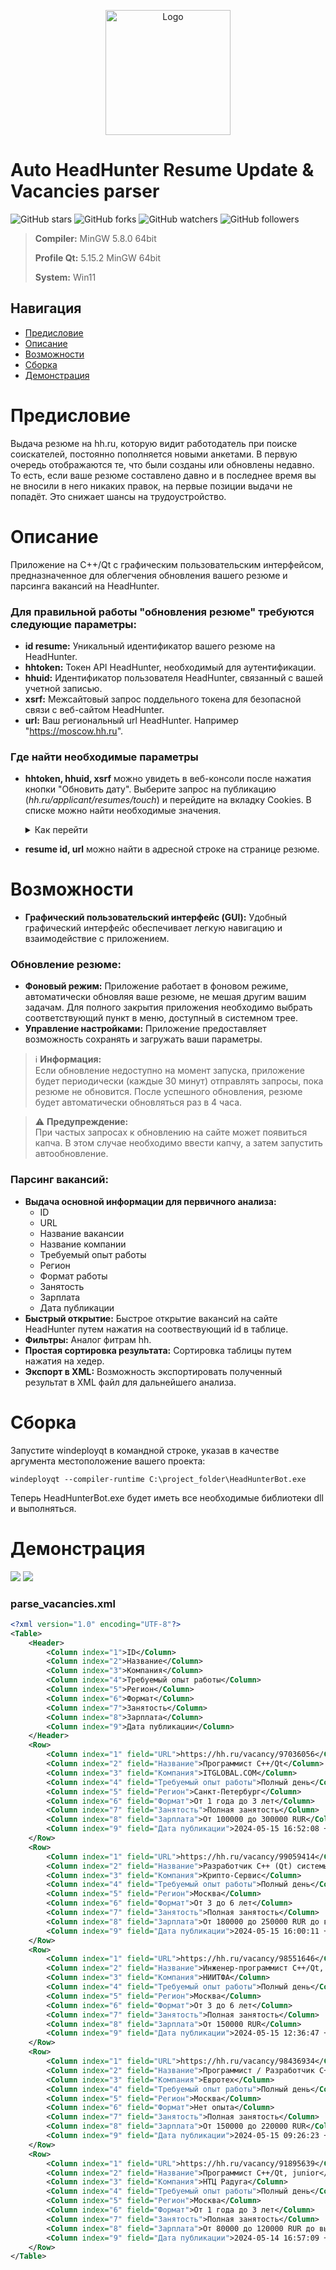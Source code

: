 
<p align="center">
  <a href="https://github.com/imitatehappiness/QtHeadHunterBot">
    <img src="https://cdn-icons-png.flaticon.com/512/5494/5494942.png" alt="Logo" width="200" height="200">  
  </a>

# Auto HeadHunter Resume Update & Vacancies parser


![GitHub stars](https://img.shields.io/github/stars/imitatehappiness/QtHeadHunterBot?style=social)
![GitHub forks](https://img.shields.io/github/forks/imitatehappiness/QtHeadHunterBot?style=social)
![GitHub watchers](https://img.shields.io/github/watchers/imitatehappiness/QtHeadHunterBot?style=social)
![GitHub followers](https://img.shields.io/github/followers/imitatehappiness?style=social)

>**Compiler:**  MinGW 5.8.0 64bit
>
>**Profile Qt:**  5.15.2 MinGW 64bit
>
>**System:**  Win11

## Навигация
- [Предисловие](#предисловие)
- [Описание](#описание)
- [Возможности](#возможности)
- [Сборка](#сборка)
- [Демонстрация](#демонстрация)


<a name="Предисловие"></a> 
# Предисловие

Выдача резюме на hh.ru, которую видит работодатель при поиске соискателей, постоянно пополняется новыми анкетами. В первую очередь отображаются те, что были созданы или обновлены недавно. То есть, если ваше резюме составлено давно и в последнее время вы не вносили в него никаких правок, на первые позиции выдачи не попадёт. Это снижает шансы на трудоустройство.

<a name="Описание"></a>
# Описание

Приложение на C++/Qt с графическим пользовательским интерфейсом, предназначенное для облегчения обновления вашего резюме и парсинга вакансий на HeadHunter. 

### Для правильной работы "обновления резюме" требуются следующие параметры:

+ **id resume:** Уникальный идентификатор вашего резюме на HeadHunter.
+ **hhtoken:** Токен API HeadHunter, необходимый для аутентификации.
+ **hhuid:** Идентификатор пользователя HeadHunter, связанный с вашей учетной записью.
+ **xsrf:** Межсайтовый запрос поддельного токена для безопасной связи с веб-сайтом HeadHunter.
+ **url:** Ваш региональный url HeadHunter. Например "https://moscow.hh.ru".

### Где найти необходимые параметры

+ **hhtoken, hhuid, xsrf** можно увидеть в веб-консоли после нажатия кнопки "Обновить дату". Выберите запрос на публикацию (*hh.ru/applicant/resumes/touch*) и перейдите на вкладку Cookies. В списке можно найти необходимые значения.

  <details>
  <summary>Как перейти</summary>
  <p align="left">
      <img src="https://github.com/imitatehappiness/QtHeadHunterBot/assets/79199956/a459611d-b8c9-48d0-abe5-c62b81816254" />
  </p>
  </details>

+ **resume id, url** можно найти в адресной строке на странице резюме.

<a name="Возможности"></a>
# Возможности

+ **Графический пользовательский интерфейс (GUI):** Удобный графический интерфейс обеспечивает легкую навигацию и взаимодействие с приложением.

<a name="обновление_резюме"></a>
### Обновление резюме:

+ **Фоновый режим:** Приложение работает в фоновом режиме, автоматически обновляя ваше резюме, не мешая другим вашим задачам. Для полного закрытия приложения необходимо выбрать соответствующий пункт в меню, доступный в системном трее.
+ **Управление настройками:** Приложение предоставляет возможность сохранять и загружать ваши параметры.

> :information_source: **Информация:**<br>
> Если обновление недоступно на момент запуска, приложение будет периодически (каждые 30 минут) отправлять запросы, пока резюме не обновится. После успешного обновления, резюме будет автоматически обновляться раз в 4 часа.

> ⚠️ **Предупреждение:**<br>
> При частых запросах к обновлению на сайте может появиться капча. В этом случае необходимо ввести капчу, а затем запустить автообновление.

<a name="парсинг_вакансий"></a>
### Парсинг вакансий:

+ **Выдача основной информации для первичного анализа:** 
	+ ID 
	+ URL 
	+ Название вакансии
	+ Название компании
	+ Требуемый опыт работы 
	+ Регион 
	+ Формат работы
	+ Занятость
	+ Зарплата
	+ Дата публикации
+ **Быстрый открытие:** Быстрое открытие вакансий на сайте HeadHunter путем нажатия на соотвествующий id в таблице.
+ **Фильтры:** Аналог фитрам hh.
+ **Простая сортировка результата:** Сортировка таблицы путем нажатия на хедер.
+ **Экспорт в XML:** Возможность экспортировать полученный результат в XML файл для дальнейшего анализа.

<a name="Сборка"></a>
# Сборка
 
Запустите windeployqt в командной строке, указав в качестве аргумента местоположение вашего проекта:
```
windeployqt --compiler-runtime C:\project_folder\HeadHunterBot.exe
```
Теперь HeadHunterBot.exe будет иметь все необходимые библиотеки dll и выполняться.

<a name="Демонстрация"></a>
# Демонстрация
<img src="data/screen/updater_1.png" />
<img src="data/screen/parsing_1.png" />

### parse_vacancies.xml

```xml
<?xml version="1.0" encoding="UTF-8"?>
<Table>
    <Header>
        <Column index="1">ID</Column>
        <Column index="2">Название</Column>
        <Column index="3">Компания</Column>
        <Column index="4">Требуемый опыт работы</Column>
        <Column index="5">Регион</Column>
        <Column index="6">Формат</Column>
        <Column index="7">Занятость</Column>
        <Column index="8">Зарплата</Column>
        <Column index="9">Дата публикации</Column>
    </Header>
    <Row>
        <Column index="1" field="URL">https://hh.ru/vacancy/97036056</Column>
        <Column index="2" field="Название">Программист С++/Qt</Column>
        <Column index="3" field="Компания">ITGLOBAL.COM</Column>
        <Column index="4" field="Требуемый опыт работы">Полный день</Column>
        <Column index="5" field="Регион">Санкт-Петербург</Column>
        <Column index="6" field="Формат">От 1 года до 3 лет</Column>
        <Column index="7" field="Занятость">Полная занятость</Column>
        <Column index="8" field="Зарплата">От 100000 до 300000 RUR</Column>
        <Column index="9" field="Дата публикации">2024-05-15 16:52:08 +0300</Column>
    </Row>
    <Row>
        <Column index="1" field="URL">https://hh.ru/vacancy/99059414</Column>
        <Column index="2" field="Название">Разработчик C++ (Qt) системы взаимодействия с электронным оборудованием</Column>
        <Column index="3" field="Компания">Крипто-Сервис</Column>
        <Column index="4" field="Требуемый опыт работы">Полный день</Column>
        <Column index="5" field="Регион">Москва</Column>
        <Column index="6" field="Формат">От 3 до 6 лет</Column>
        <Column index="7" field="Занятость">Полная занятость</Column>
        <Column index="8" field="Зарплата">От 180000 до 250000 RUR до вычета налогов</Column>
        <Column index="9" field="Дата публикации">2024-05-15 16:00:11 +0300</Column>
    </Row>
    <Row>
        <Column index="1" field="URL">https://hh.ru/vacancy/98551646</Column>
        <Column index="2" field="Название">Инженер-программист C++/Qt, медоборудование</Column>
        <Column index="3" field="Компания">НИИТФА</Column>
        <Column index="4" field="Требуемый опыт работы">Полный день</Column>
        <Column index="5" field="Регион">Москва</Column>
        <Column index="6" field="Формат">От 3 до 6 лет</Column>
        <Column index="7" field="Занятость">Полная занятость</Column>
        <Column index="8" field="Зарплата">От 150000 RUR</Column>
        <Column index="9" field="Дата публикации">2024-05-15 12:36:47 +0300</Column>
    </Row>
    <Row>
        <Column index="1" field="URL">https://hh.ru/vacancy/98436934</Column>
        <Column index="2" field="Название">Программист / Разработчик С++ (Qt)</Column>
        <Column index="3" field="Компания">Евротех</Column>
        <Column index="4" field="Требуемый опыт работы">Полный день</Column>
        <Column index="5" field="Регион">Москва</Column>
        <Column index="6" field="Формат">Нет опыта</Column>
        <Column index="7" field="Занятость">Полная занятость</Column>
        <Column index="8" field="Зарплата">От 150000 до 220000 RUR</Column>
        <Column index="9" field="Дата публикации">2024-05-15 09:26:23 +0300</Column>
    </Row>
    <Row>
        <Column index="1" field="URL">https://hh.ru/vacancy/91895639</Column>
        <Column index="2" field="Название">Программист С++/Qt, junior</Column>
        <Column index="3" field="Компания">НТЦ Радуга</Column>
        <Column index="4" field="Требуемый опыт работы">Полный день</Column>
        <Column index="5" field="Регион">Москва</Column>
        <Column index="6" field="Формат">От 1 года до 3 лет</Column>
        <Column index="7" field="Занятость">Полная занятость</Column>
        <Column index="8" field="Зарплата">От 80000 до 120000 RUR до вычета налогов</Column>
        <Column index="9" field="Дата публикации">2024-05-14 16:57:09 +0300</Column>
    </Row>
</Table>
```
